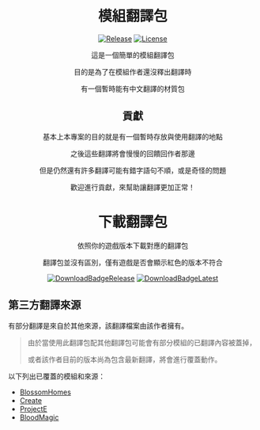 <!-- markdownlint-configure-file {
  "MD033": false,
  "MD041": false
} -->

<div align="center">

# 模組翻譯包

[![Release](https://img.shields.io/github/v/release/xMikux/TranslateModPack?label=%E7%99%BC%E4%BD%88%E7%89%88&style=for-the-badge)](https://github.com/xMikux/TranslateModPack/releases/latest)
[![License](https://img.shields.io/github/license/xMikux/TranslateModPack?style=for-the-badge)](https://github.com/xMikux/TranslateModPack/blob/main/LICENSE)

這是一個簡單的模組翻譯包

目的是為了在模組作者還沒釋出翻譯時

有一個暫時能有中文翻譯的材質包

## 貢獻

基本上本專案的目的就是有一個暫時存放與使用翻譯的地點

之後這些翻譯將會慢慢的回饋回作者那邊

但是仍然還有許多翻譯可能有錯字語句不順，或是奇怪的問題

歡迎進行貢獻，來幫助讓翻譯更加正常！

</div>

<div align="center">

# 下載翻譯包

依照你的遊戲版本下載對應的翻譯包

翻譯包並沒有區別，僅有遊戲是否會顯示紅色的版本不符合

[![DownloadBadgeRelease](https://img.shields.io/github/downloads/xMikux/TranslateModPack/latest/total?label=%E4%B8%8B%E8%BC%89%E7%99%BC%E4%BD%88%E7%89%88&style=for-the-badge)](https://github.com/xMikux/TranslateModPack/releases/latest)
[![DownloadBadgeLatest](https://img.shields.io/github/downloads/xMikux/TranslateModPack/total?label=下載測試版！&logo=DocuSign&style=for-the-badge)](https://github.com/xMikux/TranslateModPack/releases/tag/latest)

</div>

## 第三方翻譯來源

有部分翻譯是來自於其他來源，該翻譯檔案由該作者擁有。

> 由於當使用此翻譯包配其他翻譯包可能會有部分模組的已翻譯內容被蓋掉，
>
> 或者該作者目前的版本尚為包含最新翻譯，將會進行覆蓋動作。

以下列出已覆蓋的模組和來源：

- [BlossomHomes](https://github.com/BlossomMods/BlossomHomes)
- [Create](https://github.com/Creators-of-Create/Create)
- [ProjectE](https://grant88.pixnet.net/blog/post/43364803)
- [BloodMagic](https://forum.gamer.com.tw/C.php?bsn=18673&snA=197467)
